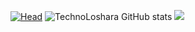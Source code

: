 [![Head](https://i.postimg.cc/25GC4tZf/1.png)](https://github.com/TechnoLoshara) 
![TechnoLoshara GitHub stats](https://github-readme-stats.vercel.app/api?username=TechnoLoshara&theme=dark&show_icons=true) 
![](https://komarev.com/ghpvc/?username=your-github-username&)
